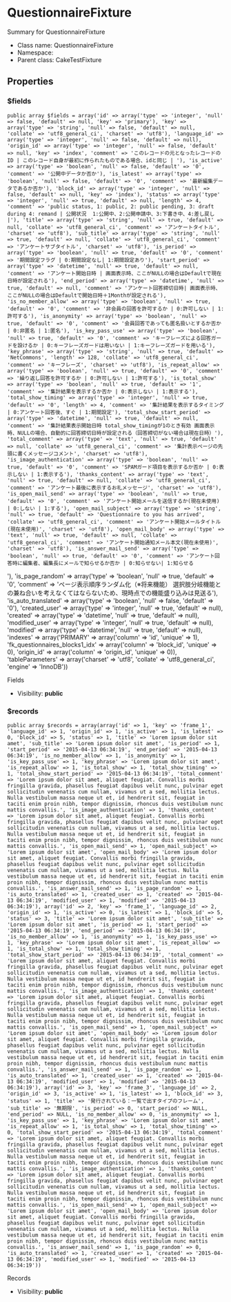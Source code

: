 QuestionnaireFixture
===============

Summary for QuestionnaireFixture




* Class name: QuestionnaireFixture
* Namespace: 
* Parent class: CakeTestFixture





Properties
----------


### $fields

    public array $fields = array('id' => array('type' => 'integer', 'null' => false, 'default' => null, 'key' => 'primary'), 'key' => array('type' => 'string', 'null' => false, 'default' => null, 'collate' => 'utf8_general_ci', 'charset' => 'utf8'), 'language_id' => array('type' => 'integer', 'null' => false, 'default' => null), 'origin_id' => array('type' => 'integer', 'null' => false, 'default' => null, 'key' => 'index', 'comment' => 'このレコードの元となったレコードのID | このレコード自身が最初に作られたものである場合、idと同じ | '), 'is_active' => array('type' => 'boolean', 'null' => false, 'default' => '0', 'comment' => '公開中データか否か'), 'is_latest' => array('type' => 'boolean', 'null' => false, 'default' => '0', 'comment' => '最新編集データであるか否か'), 'block_id' => array('type' => 'integer', 'null' => false, 'default' => null, 'key' => 'index'), 'status' => array('type' => 'integer', 'null' => true, 'default' => null, 'length' => 4, 'comment' => 'public status, 1: public, 2: public pending, 3: draft during 4: remand | 公開状況  1:公開中、2:公開申請中、3:下書き中、4:差し戻し |'), 'title' => array('type' => 'string', 'null' => true, 'default' => null, 'collate' => 'utf8_general_ci', 'comment' => 'アンケートタイトル', 'charset' => 'utf8'), 'sub_title' => array('type' => 'string', 'null' => true, 'default' => null, 'collate' => 'utf8_general_ci', 'comment' => 'アンケートサブタイトル', 'charset' => 'utf8'), 'is_period' => array('type' => 'boolean', 'null' => true, 'default' => '0', 'comment' => '期間設定フラグ | 0:期間設定なし| 1:期間設定あり'), 'start_period' => array('type' => 'datetime', 'null' => true, 'default' => null, 'comment' => 'アンケート開始日時 | 画面表示時、ここがNULLの場合はDefaultで現在日時が設定される'), 'end_period' => array('type' => 'datetime', 'null' => true, 'default' => null, 'comment' => 'アンケート回答締切日時| 画面表示時、ここがNULLの場合はDefaultで開始日時＋1Monthが設定される'), 'is_no_member_allow' => array('type' => 'boolean', 'null' => true, 'default' => '0', 'comment' => '非会員の回答を許可するか | 0:許可しない | 1:許可する'), 'is_anonymity' => array('type' => 'boolean', 'null' => true, 'default' => '0', 'comment' => '会員回答であっても匿名扱いとするか否か | 0:非匿名 | 1:匿名'), 'is_key_pass_use' => array('type' => 'boolean', 'null' => true, 'default' => '0', 'comment' => 'キーフレーズによる回答ガードを設けるか | 0:キーフレーズガードは用いない | 1:キーフレーズガードを用いる'), 'key_phrase' => array('type' => 'string', 'null' => true, 'default' => 'NetCommons', 'length' => 128, 'collate' => 'utf8_general_ci', 'comment' => 'キーフレーズ', 'charset' => 'utf8'), 'is_repeat_allow' => array('type' => 'boolean', 'null' => true, 'default' => '0', 'comment' => '繰り返し回答を許可するか | 0:許可しない | 1:許可する'), 'is_total_show' => array('type' => 'boolean', 'null' => true, 'default' => '1', 'comment' => '集計結果を表示するか否か | 0:表示しない | 1:表示する'), 'total_show_timing' => array('type' => 'integer', 'null' => true, 'default' => '0', 'length' => 4, 'comment' => '集計結果を表示するタイミング | 0:アンケート回答後、すぐ | 1:期間設定'), 'total_show_start_period' => array('type' => 'datetime', 'null' => true, 'default' => null, 'comment' => '集計結果表示開始日時 total_show_timingが1のとき有効 画面表示時、NULLの場合、自動的に回答締切日時が設定される（回答締切がない場合は現在日時）'), 'total_comment' => array('type' => 'text', 'null' => true, 'default' => null, 'collate' => 'utf8_general_ci', 'comment' => '集計表示ページの先頭に書くメッセージコメント', 'charset' => 'utf8'), 'is_image_authentication' => array('type' => 'boolean', 'null' => true, 'default' => '0', 'comment' => 'SPAMガード項目を表示するか否か | 0:表示しない | 1:表示する'), 'thanks_content' => array('type' => 'text', 'null' => true, 'default' => null, 'collate' => 'utf8_general_ci', 'comment' => 'アンケート最後に表示するお礼メッセージ', 'charset' => 'utf8'), 'is_open_mail_send' => array('type' => 'boolean', 'null' => true, 'default' => '0', 'comment' => 'アンケート開始メールを送信するか(現在未使用) | 0:しない | 1:する'), 'open_mail_subject' => array('type' => 'string', 'null' => true, 'default' => 'Questionnaire to you has arrived', 'collate' => 'utf8_general_ci', 'comment' => 'アンケート開始メールタイトル(現在未使用)', 'charset' => 'utf8'), 'open_mail_body' => array('type' => 'text', 'null' => true, 'default' => null, 'collate' => 'utf8_general_ci', 'comment' => 'アンケート開始通知メール本文(現在未使用)', 'charset' => 'utf8'), 'is_answer_mail_send' => array('type' => 'boolean', 'null' => true, 'default' => '0', 'comment' => 'アンケート回答時に編集者、編集長にメールで知らせるか否か | 0:知らせない| 1:知らせる
'), 'is_page_random' => array('type' => 'boolean', 'null' => true, 'default' => '0', 'comment' => 'ページ表示順序ランダム化（※将来機能）
選択肢分岐機能との兼ね合いを考えなくてはならないため、現時点での機能盛り込みは見送る'), 'is_auto_translated' => array('type' => 'boolean', 'null' => false, 'default' => '0'), 'created_user' => array('type' => 'integer', 'null' => true, 'default' => null), 'created' => array('type' => 'datetime', 'null' => true, 'default' => null), 'modified_user' => array('type' => 'integer', 'null' => true, 'default' => null), 'modified' => array('type' => 'datetime', 'null' => true, 'default' => null), 'indexes' => array('PRIMARY' => array('column' => 'id', 'unique' => 1), 'fk_questionnaires_blocks1_idx' => array('column' => 'block_id', 'unique' => 0), 'origin_id' => array('column' => 'origin_id', 'unique' => 0)), 'tableParameters' => array('charset' => 'utf8', 'collate' => 'utf8_general_ci', 'engine' => 'InnoDB'))

Fields



* Visibility: **public**


### $records

    public array $records = array(array('id' => 1, 'key' => 'frame_1', 'language_id' => 1, 'origin_id' => 1, 'is_active' => 1, 'is_latest' => 0, 'block_id' => 5, 'status' => 1, 'title' => 'Lorem ipsum dolor sit amet', 'sub_title' => 'Lorem ipsum dolor sit amet', 'is_period' => 1, 'start_period' => '2015-04-13 06:34:19', 'end_period' => '2015-04-13 06:34:19', 'is_no_member_allow' => 1, 'is_anonymity' => 1, 'is_key_pass_use' => 1, 'key_phrase' => 'Lorem ipsum dolor sit amet', 'is_repeat_allow' => 1, 'is_total_show' => 1, 'total_show_timing' => 1, 'total_show_start_period' => '2015-04-13 06:34:19', 'total_comment' => 'Lorem ipsum dolor sit amet, aliquet feugiat. Convallis morbi fringilla gravida, phasellus feugiat dapibus velit nunc, pulvinar eget sollicitudin venenatis cum nullam, vivamus ut a sed, mollitia lectus. Nulla vestibulum massa neque ut et, id hendrerit sit, feugiat in taciti enim proin nibh, tempor dignissim, rhoncus duis vestibulum nunc mattis convallis.', 'is_image_authentication' => 1, 'thanks_content' => 'Lorem ipsum dolor sit amet, aliquet feugiat. Convallis morbi fringilla gravida, phasellus feugiat dapibus velit nunc, pulvinar eget sollicitudin venenatis cum nullam, vivamus ut a sed, mollitia lectus. Nulla vestibulum massa neque ut et, id hendrerit sit, feugiat in taciti enim proin nibh, tempor dignissim, rhoncus duis vestibulum nunc mattis convallis.', 'is_open_mail_send' => 1, 'open_mail_subject' => 'Lorem ipsum dolor sit amet', 'open_mail_body' => 'Lorem ipsum dolor sit amet, aliquet feugiat. Convallis morbi fringilla gravida, phasellus feugiat dapibus velit nunc, pulvinar eget sollicitudin venenatis cum nullam, vivamus ut a sed, mollitia lectus. Nulla vestibulum massa neque ut et, id hendrerit sit, feugiat in taciti enim proin nibh, tempor dignissim, rhoncus duis vestibulum nunc mattis convallis.', 'is_answer_mail_send' => 1, 'is_page_random' => 1, 'is_auto_translated' => 1, 'created_user' => 1, 'created' => '2015-04-13 06:34:19', 'modified_user' => 1, 'modified' => '2015-04-13 06:34:19'), array('id' => 2, 'key' => 'frame_1', 'language_id' => 2, 'origin_id' => 1, 'is_active' => 0, 'is_latest' => 1, 'block_id' => 5, 'status' => 3, 'title' => 'Lorem ipsum dolor sit amet', 'sub_title' => 'Lorem ipsum dolor sit amet', 'is_period' => 1, 'start_period' => '2015-04-13 06:34:19', 'end_period' => '2015-04-13 06:34:19', 'is_no_member_allow' => 1, 'is_anonymity' => 1, 'is_key_pass_use' => 1, 'key_phrase' => 'Lorem ipsum dolor sit amet', 'is_repeat_allow' => 1, 'is_total_show' => 1, 'total_show_timing' => 1, 'total_show_start_period' => '2015-04-13 06:34:19', 'total_comment' => 'Lorem ipsum dolor sit amet, aliquet feugiat. Convallis morbi fringilla gravida, phasellus feugiat dapibus velit nunc, pulvinar eget sollicitudin venenatis cum nullam, vivamus ut a sed, mollitia lectus. Nulla vestibulum massa neque ut et, id hendrerit sit, feugiat in taciti enim proin nibh, tempor dignissim, rhoncus duis vestibulum nunc mattis convallis.', 'is_image_authentication' => 1, 'thanks_content' => 'Lorem ipsum dolor sit amet, aliquet feugiat. Convallis morbi fringilla gravida, phasellus feugiat dapibus velit nunc, pulvinar eget sollicitudin venenatis cum nullam, vivamus ut a sed, mollitia lectus. Nulla vestibulum massa neque ut et, id hendrerit sit, feugiat in taciti enim proin nibh, tempor dignissim, rhoncus duis vestibulum nunc mattis convallis.', 'is_open_mail_send' => 1, 'open_mail_subject' => 'Lorem ipsum dolor sit amet', 'open_mail_body' => 'Lorem ipsum dolor sit amet, aliquet feugiat. Convallis morbi fringilla gravida, phasellus feugiat dapibus velit nunc, pulvinar eget sollicitudin venenatis cum nullam, vivamus ut a sed, mollitia lectus. Nulla vestibulum massa neque ut et, id hendrerit sit, feugiat in taciti enim proin nibh, tempor dignissim, rhoncus duis vestibulum nunc mattis convallis.', 'is_answer_mail_send' => 1, 'is_page_random' => 1, 'is_auto_translated' => 1, 'created_user' => 1, 'created' => '2015-04-13 06:34:19', 'modified_user' => 1, 'modified' => '2015-04-13 06:34:19'), array('id' => 3, 'key' => 'frame_3', 'language_id' => 2, 'origin_id' => 3, 'is_active' => 1, 'is_latest' => 1, 'block_id' => 3, 'status' => 1, 'title' => '発行されている：一覧で出すタイプのフレーム', 'sub_title' => '無期限', 'is_period' => 0, 'start_period' => NULL, 'end_period' => NULL, 'is_no_member_allow' => 0, 'is_anonymity' => 1, 'is_key_pass_use' => 1, 'key_phrase' => 'Lorem ipsum dolor sit amet', 'is_repeat_allow' => 1, 'is_total_show' => 1, 'total_show_timing' => 0, 'total_show_start_period' => '2015-04-13 06:34:19', 'total_comment' => 'Lorem ipsum dolor sit amet, aliquet feugiat. Convallis morbi fringilla gravida, phasellus feugiat dapibus velit nunc, pulvinar eget sollicitudin venenatis cum nullam, vivamus ut a sed, mollitia lectus. Nulla vestibulum massa neque ut et, id hendrerit sit, feugiat in taciti enim proin nibh, tempor dignissim, rhoncus duis vestibulum nunc mattis convallis.', 'is_image_authentication' => 1, 'thanks_content' => 'Lorem ipsum dolor sit amet, aliquet feugiat. Convallis morbi fringilla gravida, phasellus feugiat dapibus velit nunc, pulvinar eget sollicitudin venenatis cum nullam, vivamus ut a sed, mollitia lectus. Nulla vestibulum massa neque ut et, id hendrerit sit, feugiat in taciti enim proin nibh, tempor dignissim, rhoncus duis vestibulum nunc mattis convallis.', 'is_open_mail_send' => 1, 'open_mail_subject' => 'Lorem ipsum dolor sit amet', 'open_mail_body' => 'Lorem ipsum dolor sit amet, aliquet feugiat. Convallis morbi fringilla gravida, phasellus feugiat dapibus velit nunc, pulvinar eget sollicitudin venenatis cum nullam, vivamus ut a sed, mollitia lectus. Nulla vestibulum massa neque ut et, id hendrerit sit, feugiat in taciti enim proin nibh, tempor dignissim, rhoncus duis vestibulum nunc mattis convallis.', 'is_answer_mail_send' => 1, 'is_page_random' => 0, 'is_auto_translated' => 1, 'created_user' => 1, 'created' => '2015-04-13 06:34:19', 'modified_user' => 1, 'modified' => '2015-04-13 06:34:19'))

Records



* Visibility: **public**



